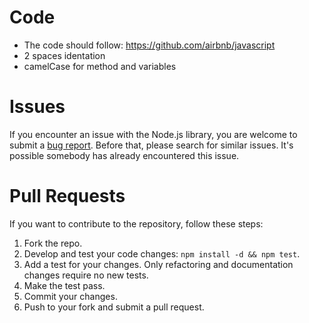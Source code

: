 # Code

* The code should follow: https://github.com/airbnb/javascript
* 2 spaces identation
* camelCase for method and variables

# Issues

If you encounter an issue with the Node.js library, you are welcome to submit
a [bug report](https://github.com/germanattanasio/vcap_services/issues).
Before that, please search for similar issues. It's possible somebody has
already encountered this issue.

# Pull Requests

If you want to contribute to the repository, follow these steps:

1. Fork the repo.
2. Develop and test your code changes: `npm install -d && npm test`.
3. Add a test for your changes. Only refactoring and documentation changes
require no new tests.
4. Make the test pass.
5. Commit your changes.
6. Push to your fork and submit a pull request.
